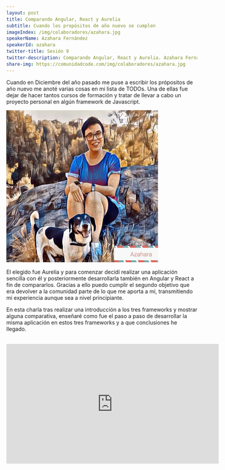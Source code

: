 ```yaml
---
layout: post
title: Comparando Angular, React y Aurelia
subtitle: Cuando los propósitos de año nuevo se cumplen
imageIndex: /img/colaboradores/azahara.jpg
speakerName: Azahara Fernández
speakerId: azahara
twitter-title: Sesión 9
twitter-description: Comparando Angular, React y Aurelia. Azahara Fernández.
share-img: https://comunidadcode.com/img/colaboradores/azahara.jpg
---
```


Cuando en Diciembre del año pasado me puse a escribir los própositos de año nuevo me anoté varias cosas en mi lista de TODOs. Una de ellas fue dejar de hacer tantos cursos de formación y tratar de llevar a cabo un proyecto personal en algún framework de Javascript.

<div class="next-session-image">
<a href="../colaboradores/azahara"><img src="/img/colaboradores/azahara.jpg"></a>
</div>

El elegido fue Aurelia y para comenzar decidí realizar una aplicación sencilla con él y posteriormente desarrollarla también en Angular y React a fin de compararlos. Gracias a ello puedo cumplir el segundo objetivo que era devolver a la comunidad parte de lo que me aporta a mí, transmitiendo mi experiencia aunque sea a nivel principiante.

En esta charla tras realizar una introducción a los tres frameworks y mostrar alguna comparativa, enseñaré como fue el paso a paso de desarrollar la misma aplicación en estos tres frameworks y a que conclusiones he llegado.

<br/>

<iframe class="youtube" width="560" height="315" src="https://www.youtube.com/embed/hCz6eMthbV8" frameborder="0" allowfullscreen title="Video de Youtube: Comparativa Angular, React y Aurelia"></iframe>
